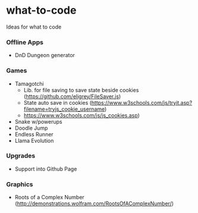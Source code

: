# what-to-code
Ideas for what to code

### Offline Apps
 + DnD Dungeon generator

### Games
 + Tamagotchi
   - Lib. for file saving to save state beside cookies (https://github.com/eligrey/FileSaver.js)
   - State auto save in cookies (https://www.w3schools.com/js/tryit.asp?filename=tryjs_cookie_username)
   - https://www.w3schools.com/js/js_cookies.asp)
 + Snake w/powerups
 + Doodle Jump
 + Endless Runner
 + Llama Evolution
 
### Upgrades
 + Support into Github Page

### Graphics
 + Roots of a Complex Number (http://demonstrations.wolfram.com/RootsOfAComplexNumber/)
